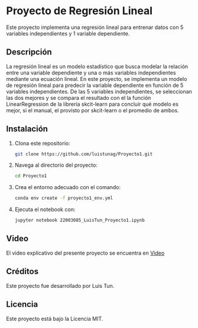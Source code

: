 # Proyecto de Regresión Lineal

Este proyecto implementa una regresión lineal para entrenar datos con 5 variables independientes y 1 variable dependiente.

## Descripción

La regresión lineal es un modelo estadístico que busca modelar la relación entre una variable dependiente y una o más variables independientes mediante una ecuación lineal. En este proyecto, se implementa un modelo de regresión lineal para predecir la variable dependiente en función de 5 variables independientes. De las 5 variables independientes, se seleccionan las dos mejores y se compara el resultado con el la función LinearRegression de la librería skcit-learn para concluir qué modelo es mejor, si el manual, el provisto por skcit-learn o el promedio de ambos.

## Instalación

1. Clona este repositorio:

   ```bash
   git clone https://github.com/luistunag/Proyecto1.git
   
2. Navega al directorio del proyecto:
   
   ```bash
   cd Proyecto1

3. Crea el entorno adecuado con el comando:
   
   ```bash
   conda env create -f proyecto1_env.yml

4. Ejecuta el notebook con:
   ```bash
   jupyter notebook 22003085_LuisTun_Proyecto1.ipynb

## Video

El video explicativo del presente proyecto se encuentra en [Video](https://youtu.be/aMdNlpPY_Hc)


## Créditos

Este proyecto fue desarrollado por Luis Tun.

## Licencia

   
Este proyecto está bajo la Licencia MIT.
